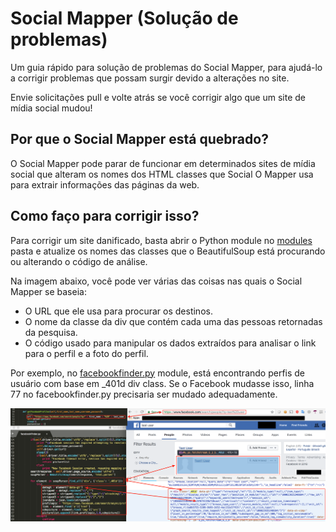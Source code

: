 # Social Mapper (Solução de problemas) 

Um guia rápido para solução de problemas do Social Mapper, para ajudá-lo a corrigir problemas que possam surgir 
devido a alterações no site.

Envie solicitações pull e volte atrás se você corrigir algo que um site de mídia social mudou!

## Por que o Social Mapper está quebrado?

O Social Mapper pode parar de funcionar em determinados sites de mídia social que alteram os nomes dos HTML classes  que Social
O Mapper usa para extrair informações das páginas da web.

## Como faço para corrigir isso?

Para corrigir um site danificado, basta abrir o Python module no [modules](modules) pasta e atualize os nomes das classes
que o BeautifulSoup está procurando ou alterando o código de análise.

Na imagem abaixo, você pode ver várias das coisas nas quais o Social Mapper se baseia:

* O URL que ele usa para procurar os destinos.
* O nome da classe da div que contém cada uma das pessoas retornadas da pesquisa.
* O código usado para manipular os dados extraídos para analisar o link para o perfil e a foto do perfil.

Por exemplo, no [facebookfinder.py](modules/facebookfinder.py) module, está encontrando perfis de usuário com base em
 \_401d div class. Se o Facebook mudasse isso, linha 77 no facebookfinder.py precisaria ser mudado adequadamente.

![Fixing Social Mapper](facebook-html-classes.png?raw=true "Fixing Social Mapper")